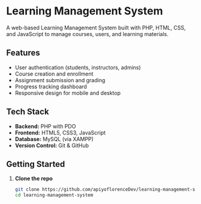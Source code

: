 # Learning Management System

A web-based Learning Management System built with PHP, HTML, CSS, and JavaScript to manage courses, users, and learning materials.

## Features

- User authentication (students, instructors, admins)  
- Course creation and enrollment  
- Assignment submission and grading  
- Progress tracking dashboard  
- Responsive design for mobile and desktop

## Tech Stack

- **Backend:** PHP with PDO  
- **Frontend:** HTML5, CSS3, JavaScript  
- **Database:** MySQL (via XAMPP)  
- **Version Control:** Git & GitHub

## Getting Started

1. **Clone the repo**  
   ```bash
   git clone https://github.com/apiyoflorenceDev/learning-management-system.git
   cd learning-management-system

